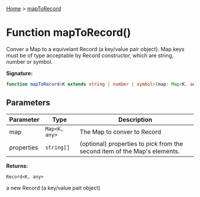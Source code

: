 [Home](../index.md) &gt; [mapToRecord](./maptorecord_1.md)

# Function mapToRecord()

Conver a Map to a equivelant Record (a key/value pair object). Map keys must be of type acceptable by Record constructor, which are string, number or symbol.

<b>Signature:</b>

```typescript
function mapToRecord<K extends string | number | symbol>(map: Map<K, any>, properties?: string[]): Record<K, any>;
```

## Parameters

|  Parameter | Type | Description |
|  --- | --- | --- |
|  map | `Map<K, any>` | The Map to conver to Record |
|  properties | `string[]` | (optional) properties to pick from the second item of the Map's elements. |

<b>Returns:</b>

`Record<K, any>`

a new Record (a key/value pait object)

